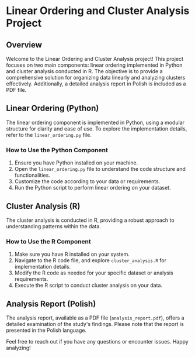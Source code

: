 # Linear Ordering and Cluster Analysis Project

## Overview

Welcome to the Linear Ordering and Cluster Analysis project! This project focuses on two main components: linear ordering implemented in Python and cluster analysis conducted in R. The objective is to provide a comprehensive solution for organizing data linearly and analyzing clusters effectively. Additionally, a detailed analysis report in Polish is included as a PDF file.

## Linear Ordering (Python)

The linear ordering component is implemented in Python, using a modular structure for clarity and ease of use. To explore the implementation details, refer to the `linear_ordering.py` file.

### How to Use the Python Component

1. Ensure you have Python installed on your machine.
2. Open the `linear_ordering.py` file to understand the code structure and functionalities.
3. Customize the code according to your data or requirements.
4. Run the Python script to perform linear ordering on your dataset.

## Cluster Analysis (R)

The cluster analysis is conducted in R, providing a robust approach to understanding patterns within the data.

### How to Use the R Component

1. Make sure you have R installed on your system.
2. Navigate to the R code file, and explore `cluster_analysis.R` for implementation details.
3. Modify the R code as needed for your specific dataset or analysis requirements.
4. Execute the R script to conduct cluster analysis on your data.

## Analysis Report (Polish)

The analysis report, available as a PDF file (`analysis_report.pdf`), offers a detailed examination of the study's findings. Please note that the report is presented in the Polish language.

Feel free to reach out if you have any questions or encounter issues. Happy analyzing!
